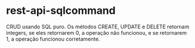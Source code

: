 # rest-api-sqlcommand
CRUD usando SQL puro.
Os métodos CREATE, UPDATE e DELETE retornam integers, se eles retornarem 0, a operação não funcionou, e se retornarem 1, a operação funcionou corretamente.
